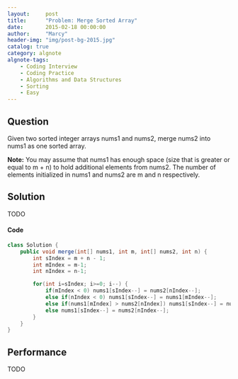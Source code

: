```yaml
---
layout:     post
title:      "Problem: Merge Sorted Array"
date:       2015-02-18 00:00:00
author:     "Marcy"
header-img: "img/post-bg-2015.jpg"
catalog: true
category: algnote
algnote-tags:
    - Coding Interview
    - Coding Practice
    - Algorithms and Data Structures
    - Sorting
    - Easy
---
```


## Question

Given two sorted integer arrays nums1 and nums2, merge nums2 into nums1 as one sorted array.

**Note:**
You may assume that nums1 has enough space (size that is greater or equal to m + n) to hold additional elements from nums2. The number of elements initialized in nums1 and nums2 are m and n respectively.

## Solution
TODO

#### Code
```java
class Solution {
    public void merge(int[] nums1, int m, int[] nums2, int n) {
        int sIndex = m + n - 1;
        int mIndex = m-1;
        int nIndex = n-1;

        for(int i=sIndex; i>=0; i--) {
            if(mIndex < 0) nums1[sIndex--] = nums2[nIndex--]; 
            else if(nIndex < 0) nums1[sIndex--] = nums1[mIndex--]; 
            else if(nums1[mIndex] > nums2[nIndex]) nums1[sIndex--] = nums1[mIndex--]; 
            else nums1[sIndex--] = nums2[nIndex--];  
        }
    }
}
```

## Performance
TODO
